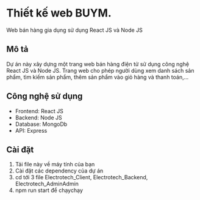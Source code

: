 # Thiết kế web BUYM.

Web bán hàng gia dụng sử dụng React JS và Node JS

## Mô tả

Dự án này xây dựng một trang web bán hàng điện tử sử dụng công nghệ React JS và Node JS. Trang web cho phép người dùng xem danh sách sản phẩm, tìm kiếm sản phẩm, thêm sản phẩm vào giỏ hàng và thanh toán,...

## Công nghệ sử dụng

- Frontend: React JS
- Backend: Node JS
- Database: MongoDb
- API: Express

## Cài đặt

1. Tải file này về máy tính của bạn
2. Cài đặt các dependency của dự án
3. cd tới 3 file Electrotech_Client, Electrotech_Backend, Electrotech_AdminAdmin
4. npm run start để chạychạy
